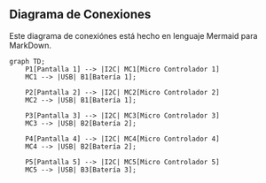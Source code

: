 ## Diagrama de Conexiones

Este diagrama de conexiónes está hecho en lenguaje Mermaid para MarkDown. 

```mermaid
graph TD;
    P1[Pantalla 1] --> |I2C| MC1[Micro Controlador 1]
    MC1 --> |USB| B1[Batería 1];
    
    P2[Pantalla 2] --> |I2C| MC2[Micro Controlador 2]
    MC2 --> |USB| B1[Batería 1];

    P3[Pantalla 3] --> |I2C| MC3[Micro Controlador 3]
    MC3 --> |USB| B2[Batería 2];

    P4[Pantalla 4] --> |I2C| MC4[Micro Controlador 4]
    MC4 --> |USB| B2[Batería 2];

    P5[Pantalla 5] --> |I2C| MC5[Micro Controlador 5]
    MC5 --> |USB| B3[Batería 3];
```